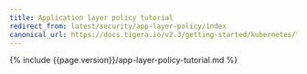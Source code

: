 ```yaml
---
title: Application layer policy tutorial
redirect_from: latest/security/app-layer-policy/index
canonical_url: https://docs.tigera.io/v2.3/getting-started/kubernetes/tutorials/app-layer-policy
---
```


{% include {{page.version}}/app-layer-policy-tutorial.md %}
